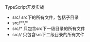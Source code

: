 TypeScript开发实战

- src/ src下的所有文件，包括子目录
- src/**/*
- src/* 只包含src下一级目录的所有文件
- src/*/* 只包含src下二级目录的所有文件
